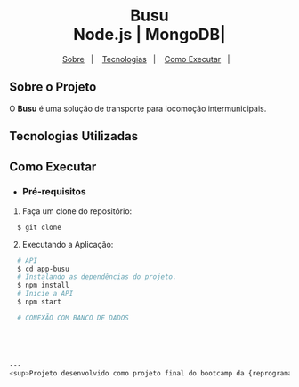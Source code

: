 <h1 align="center">
    <br>Busu<br/>
    Node.js | MongoDB|
</h1>


<p align="center">
    <a href="#bookmark-sobre-o-projeto">Sobre</a>&nbsp;&nbsp;&nbsp;|&nbsp;&nbsp;&nbsp;
    <a href="#rocket-tecnologias-utilizadas">Tecnologias</a>&nbsp;&nbsp;&nbsp;|&nbsp;&nbsp;&nbsp;
    <a href="#boom-como-executar">Como Executar</a>&nbsp;&nbsp;&nbsp;|&nbsp;&nbsp;&nbsp;
    
</p>


## Sobre o Projeto

O **Busu** é uma solução de transporte para locomoção intermunicipais.



## Tecnologias Utilizadas



## Como Executar

- ### **Pré-requisitos**

  

1. Faça um clone do repositório:

```sh
  $ git clone 
```

2. Executando a Aplicação:

```sh
  # API
  $ cd app-busu
  # Instalando as dependências do projeto.
  $ npm install 
  # Inicie a API
  $ npm start 

  # CONEXÃO COM BANCO DE DADOS 





---
<sup>Projeto desenvolvido como projeto final do bootcamp da {reprograma}.</sup>
